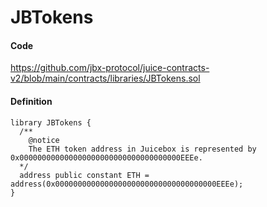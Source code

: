 # JBTokens

#### Code

https://github.com/jbx-protocol/juice-contracts-v2/blob/main/contracts/libraries/JBTokens.sol

#### Definition

```
library JBTokens {
  /** 
    @notice 
    The ETH token address in Juicebox is represented by 0x000000000000000000000000000000000000EEEe.
  */
  address public constant ETH = address(0x000000000000000000000000000000000000EEEe);
}
```

